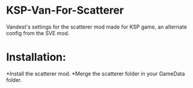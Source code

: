 # KSP-Van-For-Scatterer
Vandest's settings for the scatterer mod made for KSP game, an alternate config from the SVE mod.

# Installation:
*Install the scatterer mod.
*Merge the scatterer folder in your GameData folder.
